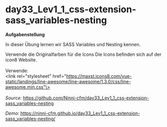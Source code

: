 # day33_Lev1_1_css-extension-sass_variables-nesting

**Aufgabenstellung**

In dieser Übung lernen wir SASS Variables und Nesting kennen.

Verwende die Originalfarben für die Icons
Die Icons befinden sich auf der icon8 Website.
<br>
<br>
Verwende:<br>
\<link rel="stylesheet" href="https://maxst.icons8.com/vue-static/landings/line-awesome/line-awesome/1.3.0/css/line-awesome.min.css"\>
<br>
<br>
_Source:_ https://github.com/Ninni-cfm/day33_Lev1_1_css-extension-sass_variables-nesting

_Demo:_ https://ninni-cfm.github.io/day33_Lev1_1_css-extension-sass_variables-nesting/
